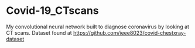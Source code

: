 # Covid-19_CTscans
My convolutional neural network built to diagnose coronavirus by looking at CT scans. Dataset found at https://github.com/ieee8023/covid-chestxray-dataset
